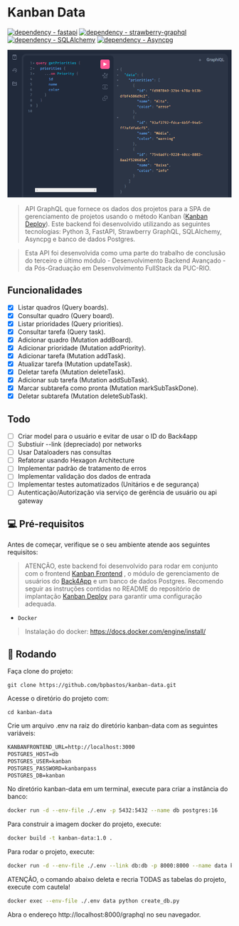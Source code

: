 # Kanban  Data 

[![dependency - fastapi](https://img.shields.io/badge/dependency-fastapi-blue)](https://pypi.org/project/fastapi)
[![dependency - strawberry-graphql](https://img.shields.io/badge/dependency-strawberry--graphql-blue)](https://pypi.org/project/strawberry-graphql)
[![dependency - SQLAlchemy](https://img.shields.io/badge/dependency-SQLAlchemy-blue)](https://pypi.org/project/SQLAlchemy)
[![dependency - Asyncpg](https://img.shields.io/badge/dependency-Asyncpg-blue)](https://pypi.org/project/Asyncpg)


<img src="screenshot/graphiql.png" alt="Tela principal">

> API GraphQL que fornece os dados dos projetos para a SPA de gerenciamento de projetos usando o método Kanban ([Kanban Deploy](https://github.com/bpbastos/kanban-deploy)). Este backend foi desenvolvido utilizando as seguintes tecnologias: Python 3, FastAPI, Strawberry GraphQL, SQLAlchemy, Asyncpg e banco de dados Postgres.

> Esta API foi desenvolvida como uma parte do trabalho de conclusão do terceiro e último módulo - Desenvolvimento Backend Avançado - da Pós-Graduação em Desenvolvimento FullStack da PUC-RIO. 


## Funcionalidades

- [x] Listar quadros (Query boards).
- [x] Consultar quadro (Query board).
- [x] Listar prioridades (Query priorities).
- [x] Consultar tarefa (Query task).
- [x] Adicionar quadro (Mutation addBoard).
- [x] Adicionar prioridade (Mutation addPriority).
- [x] Adicionar tarefa (Mutation addTask).
- [x] Atualizar tarefa (Mutation updateTask).
- [x] Deletar tarefa (Mutation deleteTask).
- [x] Adicionar sub tarefa (Mutation addSubTask).
- [x] Marcar subtarefa como pronta (Mutation markSubTaskDone).
- [x] Deletar subtarefa (Mutation deleteSubTask).

## Todo

- [ ] Criar model para o usuário e evitar de usar o ID do Back4app
- [ ] Substiuir --link (depreciado) por networks
- [ ] Usar Dataloaders nas consultas
- [ ] Refatorar usando Hexagon Architecture
- [ ] Implementar padrão de tratamento de erros
- [ ] Implementar validação dos dados de entrada
- [ ] Implementar testes automatizados (Unitários e de segurança)
- [ ] Autenticação/Autorização via serviço de gerência de usuário ou api gateway

## 💻 Pré-requisitos

Antes de começar, verifique se o seu ambiente atende aos seguintes requisitos:

> ATENÇÃO, este backend foi desenvolvido para rodar em conjunto com o frontend [Kanban Frontend](https://github.com/bpbastos/kanban-frontend)
, o módulo de gerenciamento de usuários do [Back4App](https://www.back4app.com/) e um banco de dados Postgres. Recomendo seguir as instruções contidas no README do repositório de implantação [Kanban Deploy](https://github.com/bpbastos/kanban-deploy) para garantir uma configuração adequada.

* `Docker`

> Instalação do docker: https://docs.docker.com/engine/install/

## 🚀 Rodando

Faça clone do projeto:
```
git clone https://github.com/bpbastos/kanban-data.git
```

Acesse o diretório do projeto com:
```
cd kanban-data
```

Crie um arquivo .env na raiz do diretório kanban-data com as seguintes variáveis:

```env
KANBANFRONTEND_URL=http://localhost:3000
POSTGRES_HOST=db
POSTGRES_USER=kanban
POSTGRES_PASSWORD=kanbanpass
POSTGRES_DB=kanban
```

No diretório kanban-data em um terminal, execute para criar a instância do banco:
```sh
docker run -d --env-file ./.env -p 5432:5432 --name db postgres:16 
```

Para construir a imagem docker do projeto, execute:
```sh
docker build -t kanban-data:1.0 .
```

Para rodar o projeto, execute:
```sh
docker run -d --env-file ./.env --link db:db -p 8000:8000 --name data kanban-data:1.0 
```

ATENÇÃO, o comando abaixo deleta e recria TODAS as tabelas do projeto, execute com cautela!
```sh
docker exec --env-file ./.env data python create_db.py
```

Abra o endereço http://localhost:8000/graphql no seu navegador.
